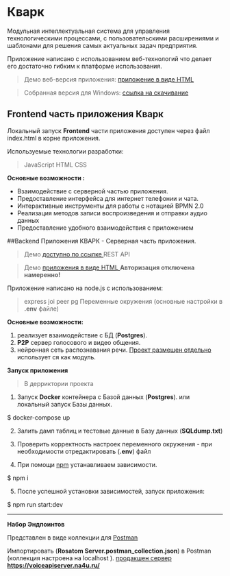 # Кварк
Модульная интеллектуальная система для управления технологическими процессами, с пользовательскими расширениями и шаблонами для решения самых актуальных задач предприятия.

Приложение написано с использованием веб-технологий что делает его достаточно гибким к платформе использования.

> Демо веб-версия приложения: [приложение в виде HTML ](http://voiceapiserver.na4u.ru/static/demoApp/index.html)

> Собранная версия для Windows: [ссылка на скачивание](https://dropmefiles.com/dS7tS)

## Frontend часть приложения Кварк

Локальный запуск **Frontend** части приложения доступен через файл  index.html  в корне приложения.

Используемые технологии разработки:
> JavaScript
> HTML
> CSS

**Основные возможности :**

* Взаимодействие с серверной частью приложения.
* Предоставление интерфейса для интернет телефонии и чата.
* Интерактивные инструменты для работы с нотацией BPMN 2.0
* Реализация методов записи воспроизведения и отправки аудио данных
* Предоставление удобного взаимодействия с приложением

##Backend Приложения КВАРК - Серверная часть приложения.
> Демо [доступно по ссылке ](https://voiceapiserver.na4u.ru/) REST API

> Демо [приложения в виде HTML ](http://voiceapiserver.na4u.ru/static/demoApp/index.html) **Авторизация отключена намеренно!**

Приложение написано на node.js с использованием:

> express
> joi
> peer
> pg
> Переменные окружения (основные настройки в **.env** файле)

**Основные возможности:**

1. реализует взаимодействие с БД (**Postgres**).
2. **P2P** сервер голосового и видео общения.
3. нейронная сеть распознавания речи. [Проект размещен отдельно](https://github.com/sovaai/sova-asr) использует ся как модуль.

**Запуск приложения**

> В дерриктории проекта

1. Запуск **Docker** контейнера с Базой данных (**Postgres**). или локальный запуск Базы данных.

$ docker-compose up

2. Залить дамп таблиц и тестовые данные в Базу данных (**SQLdump.txt**)

3. Проверить корректность настроек переменного окружения - при необходимости отредактировать (**.env**) файл

4. При помощи [npm](https://npmjs.org/) устанавливаем зависимости.

$ npm i

5. После успешной установки зависимостей, запуск приложения:

$ npm run start:dev

---

**Набор Эндпоинтов**

Представлен в виде коллекции для [Postman](https://www.postman.com/downloads/)

Импортировать (**Rosatom Server.postman_collection.json**) в Postman (коллекция настроена на localhost ). [продакшен сервер](https://voiceapiserver.na4u.ru/) **https://voiceapiserver.na4u.ru/**